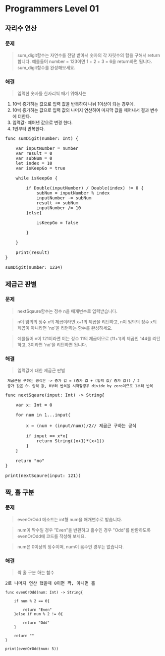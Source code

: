 # Programmers Level 01

## 자리수 연산

### 문제
> sum_digit함수는 자연수를 전달 받아서 숫자의 각 자릿수의 합을 구해서 return합니다.
예를들어 number = 123이면 1 + 2 + 3 = 6을 return하면 됩니다.
sum_digit함수를 완성해보세요.


### 해결
> 입력한 숫자를 한자리씩 때기 위해서는

1. 10씩 증가하는 값으로 입력 값을 반복하여 나눠 1이상이 되는 경우에.
2. 10씩 증가하는 값으로 입력 값의 나머지 연산하여 마지막 값을 떼어내서 결과 변수에 더한다.
3. 입력값- 떼어낸 값으로 변경 한다.
4. 1번부터 반복한다.

<pre>
func sumDigit(number: Int) {
    
    var inputNumber = number
    var result = 0
    var subNum = 0
    let index = 10
    var isKeepGo = true
    
    while isKeepGo {
        
        if Double(inputNumber) / Double(index) != 0 {
            subNum = inputNumber % index
            inputNumber -= subNum
            result += subNum
            inputNumber /= 10
        }else{
            
            isKeepGo = false
            
        }
        
    } 

    print(result)
}

sumDigit(number: 1234)
</pre>

## 제곱근 판별

### 문제
> nextSqaure함수는 정수 n을 매개변수로 입력받습니다.


>n이 임의의 정수 x의 제곱이라면 x+1의 제곱을 리턴하고, n이 임의의 정수 x의 제곱이 아니라면 'no'을 리턴하는 함수를 완성하세요.


>예를들어 n이 121이라면 이는 정수 11의 제곱이므로 (11+1)의 제곱인 144를 리턴하고, 3이라면 'no'을 리턴하면 됩니다.

### 해결
> 입력값에 대한 제곱근 판별

```
 제곱근을 구하는 공식은 -> 증가 값 = (증가 값 + (입력 값/ 증가 값)) / 2
 증가 값은 0~ 입력 값, 0부터 반복을 시작할경우 divide by zero이므로 1부터 반복
```



<pre>
func nextSqaure(input: Int) -> String{

    var x: Int = 0
    
    for num in 1...input{
        
        x = (num + (input/num))/2// 제곱근 구하는 공식
        
        if input == x*x{
            return String((x+1)*(x+1))
        }
    }
    
    return "no"
}

print(nextSqaure(input: 121))
</pre>


## 짝, 홀 구분

### 문제

> evenOrOdd 메소드는 int형 num을 매개변수로 받습니다.

> num이 짝수일 경우 "Even"을 반환하고 홀수인 경우 "Odd"를 반환하도록 evenOrOdd에 코드를 작성해 보세요.

> num은 0이상의 정수이며, num이 음수인 경우는 없습니다.

### 해결
> 짝 홀 구분 하는 함수
<pre>
2로 나머지 연산 했을때 0이면 짝, 아니면 홀
</pre>


```
func evenOrOdd(num: Int) -> String{
    
    if num % 2 == 0{
        
        return "Even"
    }else if num % 2 != 0{
        
        return "Odd"
    }
    
    return ""
}

print(evenOrOdd(num: 5))
```


